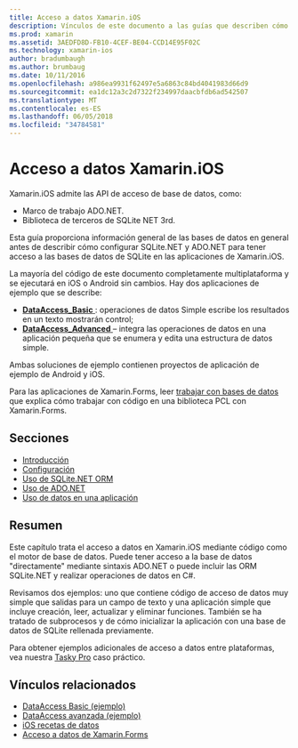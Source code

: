 ```yaml
---
title: Acceso a datos Xamarin.iOS
description: Vínculos de este documento a las guías que describen cómo trabajar con bases de datos locales en una aplicación de Xamarin.iOS. Contenido vinculado describe SQLite.NET, ADO.NET y mucho más.
ms.prod: xamarin
ms.assetid: 3AEDFD8D-FB10-4CEF-BE04-CCD14E95F02C
ms.technology: xamarin-ios
author: bradumbaugh
ms.author: brumbaug
ms.date: 10/11/2016
ms.openlocfilehash: a986ea9931f62497e5a6863c84bd4041983d66d9
ms.sourcegitcommit: ea1dc12a3c2d7322f234997daacbfdb6ad542507
ms.translationtype: MT
ms.contentlocale: es-ES
ms.lasthandoff: 06/05/2018
ms.locfileid: "34784581"
---
```

# <a name="xamarinios-data-access"></a>Acceso a datos Xamarin.iOS

Xamarin.iOS admite las API de acceso de base de datos, como:

-  Marco de trabajo ADO.NET.
-  Biblioteca de terceros de SQLite NET 3rd.

Esta guía proporciona información general de las bases de datos en general antes de describir cómo configurar SQLite.NET y ADO.NET para tener acceso a las bases de datos de SQLite en las aplicaciones de Xamarin.iOS. 

La mayoría del código de este documento completamente multiplataforma y se ejecutará en iOS o Android sin cambios. Hay dos aplicaciones de ejemplo que se describe:

-  [**DataAccess_Basic** ](https://github.com/xamarin/mobile-samples/tree/master/DataAccess/Basic) : operaciones de datos Simple escribe los resultados en un texto mostrarán control;
-  [**DataAccess_Advanced** ](https://github.com/xamarin/mobile-samples/tree/master/DataAccess/Advanced) – integra las operaciones de datos en una aplicación pequeña que se enumera y edita una estructura de datos simple.

Ambas soluciones de ejemplo contienen proyectos de aplicación de ejemplo de Android y iOS.

Para las aplicaciones de Xamarin.Forms, leer [trabajar con bases de datos](~/xamarin-forms/app-fundamentals/databases.md) que explica cómo trabajar con código en una biblioteca PCL con Xamarin.Forms.

## <a name="sections"></a>Secciones

-  [Introducción](introduction.md)
-  [Configuración](configuration.md)
-  [Uso de SQLite.NET ORM](using-sqlite-orm.md)
-  [Uso de ADO.NET](using-adonet.md)
-  [Uso de datos en una aplicación](using-data-in-an-app.md)

## <a name="summary"></a>Resumen

Este capítulo trata el acceso a datos en Xamarin.iOS mediante código como el motor de base de datos. Puede tener acceso a la base de datos "directamente" mediante sintaxis ADO.NET o puede incluir las ORM SQLite.NET y realizar operaciones de datos en C#.

Revisamos dos ejemplos: uno que contiene código de acceso de datos muy simple que salidas para un campo de texto y una aplicación simple que incluye creación, leer, actualizar y eliminar funciones. También se ha tratado de subprocesos y de cómo inicializar la aplicación con una base de datos de SQLite rellenada previamente.

Para obtener ejemplos adicionales de acceso a datos entre plataformas, vea nuestra [Tasky Pro](~/cross-platform/app-fundamentals/building-cross-platform-applications/case-study-tasky.md) caso práctico.

## <a name="related-links"></a>Vínculos relacionados

- [DataAccess Basic (ejemplo)](https://github.com/xamarin/mobile-samples/tree/master/DataAccess/Basic)
- [DataAccess avanzada (ejemplo)](https://github.com/xamarin/mobile-samples/tree/master/DataAccess/Advanced)
- [iOS recetas de datos](https://developer.xamarin.com/recipes/ios/data/sqlite/)
- [Acceso a datos de Xamarin.Forms](~/xamarin-forms/app-fundamentals/databases.md)
